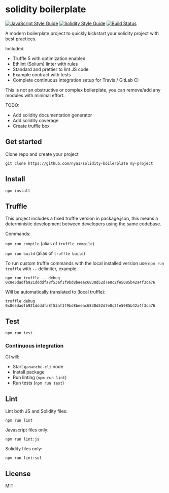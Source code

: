 # solidity boilerplate

[![JavaScript Style Guide](https://img.shields.io/badge/js%20code%20style-standard-brightgreen.svg)](https://github.com/standard/standard)
[![Solidity Style Guide](https://img.shields.io/badge/solidity%20code%20style-ethlint-brightgreen.svg)](https://github.com/duaraghav8/Ethlint)
[![Build Status](https://travis-ci.org/nya1/solidity-boilerplate.svg?branch=master)](https://travis-ci.org/nya1/solidity-boilerplate)


A modern boilerplate project to quickly kickstart your solidity project with best practices.

Included

 * Truffle 5 with optimization enabled
 * Ethlint (Solium) linter with rules
 * Standard and prettier to lint JS code
 * Example contract with tests
 * Complete continuous integration setup for Travis / GitLab CI


This is not an obstructive or complex boilerplate, you can remove/add any modules with minimal effort.


TODO:

 * Add solidity documentation generator
 * Add solidity coverage
 * Create truffle box


## Get started

Clone repo and create your project

`git clone https://github.com/nya1/solidity-boilerplate my-project`


## Install

`npm install`


## Truffle

This project includes a fixed truffle version in package.json, this means a deterministic development between developers using the same codebase.

Commands:

`npm run compile` (alias of `truffle compile`)

`npm run build` (alias of `truffle build`)


To run custom truffle commands with the local installed version use `npm run truffle` with `--` delimiter, example:

`npm run truffle -- debug 0x8e5dadfb921ddddfa8f53af1f9bd8beeac6838d52d7e0c2fe5085b42a4f3ca76`

Will be automatically translated to (local truffle):

`truffle debug 0x8e5dadfb921ddddfa8f53af1f9bd8beeac6838d52d7e0c2fe5085b42a4f3ca76`


## Test

`npm run test`


### Continuous integration

CI will:

 * Start `gananche-cli` node
 * Install package
 * Run linting (`npm run lint`)
 * Run tests (`npm run test`)


## Lint

Lint both JS and Solidity files:

`npm run lint`


Javascript files only:

`npm run lint:js`


Solidity files only:

`npm run lint:sol`


## License

MIT


